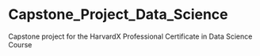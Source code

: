 # Capstone_Project_Data_Science
Capstone project for the HarvardX Professional Certificate in Data Science Course
